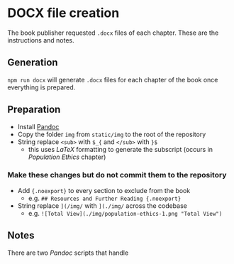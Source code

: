 # DOCX file creation

The book publisher requested `.docx` files of each chapter. These are the instructions and notes.

## Generation

`npm run docx` will generate `.docx` files for each chapter of the book once everything is prepared.

## Preparation

- Install [Pandoc](https://pandoc.org/)
- Copy the folder `img` from `static/img` to the root of the repository
- String replace `<sub>` with `$_{` and `</sub>` with `}$`
  - this uses _LaTeX_ formatting to generate the subscript (occurs in _Population Ethics_ chapter)

### Make these changes but do not commit them to the repository

- Add `{.noexport}` to every section to exclude from the book
  - e.g. `## Resources and Further Reading {.noexport}`
- String replace `](/img/` with `](./img/` across the codebase
  - e.g. `![Total View](./img/population-ethics-1.png "Total View")`

## Notes

There are two _Pandoc_ scripts that handle
